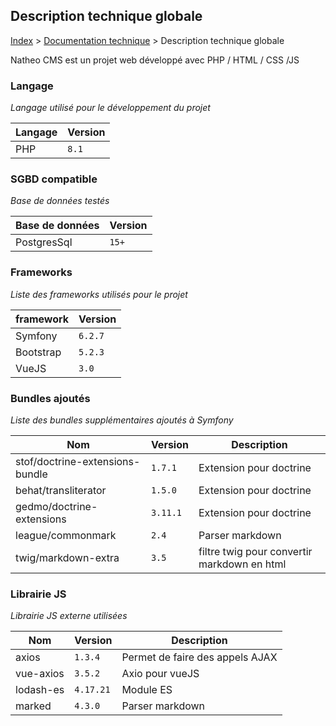 ## Description technique globale

[Index](../../index.md) > [Documentation technique](index.md) > Description technique globale

Natheo CMS est un projet web développé avec PHP / HTML / CSS /JS

### Langage
*Langage utilisé pour le développement du projet*

| Langage      | Version      |
|--------------|--------------|
| PHP          | `8.1`        |

### SGBD compatible
*Base de données testés*

| Base de données | Version |
|-----------------|---------|
| PostgresSql     | `15+`   | 

### Frameworks
*Liste des frameworks utilisés pour le projet*

| framework | Version |
|-----------|---------|
| Symfony   | `6.2.7` |
| Bootstrap | `5.2.3` |
| VueJS     | `3.0`   |

### Bundles ajoutés
*Liste des bundles supplémentaires ajoutés à Symfony*

| Nom	                            | Version	  | Description                                 |
|---------------------------------|-----------|---------------------------------------------|
| stof/doctrine-extensions-bundle | 	`1.7.1`	 | Extension pour doctrine                     |
| behat/transliterator            | 	`1.5.0`	 | Extension pour doctrine                     |
| gedmo/doctrine-extensions       | 	`3.11.1` | Extension pour doctrine                     |
| league/commonmark               | 	`2.4`    | Parser markdown                             |
| twig/markdown-extra             | 	`3.5`    | filtre twig pour convertir markdown en html |


### Librairie JS
*Librairie JS externe utilisées*

| Nom	       | Version	  | Description                     |
|------------|-----------|---------------------------------|
| axios	     | `1.3.4`	  | Permet de faire des appels AJAX |
| vue-axios	 | `3.5.2`   | 	Axio pour vueJS                |
| lodash-es	 | `4.17.21` | 	Module ES                      |
| marked	    | `4.3.0`   | 	Parser markdown                |
